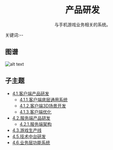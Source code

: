 <h1 align="center">产品研发</h1>
<p align="center">与手机游戏业务相关的系统。</p>
<p">关键词:--</p>

## 图谱
![alt text](https://github.com/gonglei007/GameDevMind/blob/main/exports/4.产品研发.png?raw=true)

## 子主题
* [4.1.客户端产品研发](https://github.com/gonglei007/GameDevMind/blob/main/mds/4.1.客户端产品研发.md)
    * [4.1.1.客户端底层通用系统](https://github.com/gonglei007/GameDevMind/blob/main/mds/4.1.1.客户端底层通用系统.md)
    * [4.1.2.客户端3D场景开发](https://github.com/gonglei007/GameDevMind/blob/main/mds/4.1.2.客户端3D场景开发.md)
    * [4.1.3.客户端优化](https://github.com/gonglei007/GameDevMind/blob/main/mds/4.1.3.客户端优化.md)
* [4.2.服务端产品研发](https://github.com/gonglei007/GameDevMind/blob/main/mds/4.2.服务端产品研发.md)
    * [4.2.1.服务端架构](https://github.com/gonglei007/GameDevMind/blob/main/mds/4.2.1.服务端架构.md)
* [4.3.游戏生产线](https://github.com/gonglei007/GameDevMind/blob/main/mds/4.3.游戏生产线.md)
* [4.5.技术中台研发](https://github.com/gonglei007/GameDevMind/blob/main/mds/4.5.技术中台研发.md)
* [4.6.业务层功能系统](https://github.com/gonglei007/GameDevMind/blob/main/mds/4.6.业务层功能系统.md)
